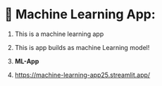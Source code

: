 # 🤖 Machine Learning App:
1. This is a machine learning app 

2. This is app builds as machine Learning model!

3. **ML-App**

4. https://machine-learning-app25.streamlit.app/
